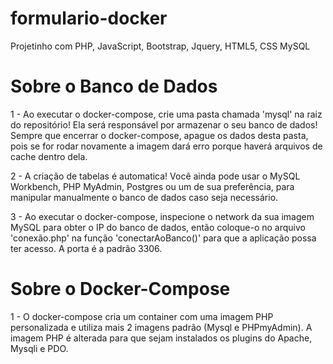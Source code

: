 # formulario-docker
Projetinho com PHP, JavaScript, Bootstrap, Jquery, HTML5, CSS MySQL


# Sobre o Banco de Dados
1 - Ao executar o docker-compose, crie uma pasta chamada 'mysql' na raiz do repositório! Ela será responsável por armazenar o seu banco de dados! Sempre que encerrar o docker-compose, apague os dados desta pasta, pois se for rodar novamente a imagem dará erro porque haverá arquivos de cache dentro dela.

2 - A criação de tabelas é automatica! Você ainda pode usar o MySQL Workbench, PHP MyAdmin, Postgres ou um de sua preferência, para manipular manualmente o banco de dados caso seja necessário.

3 - Ao executar o docker-compose, inspecione o network da sua imagem MySQL para obter o IP do banco de dados, então coloque-o no arquivo 'conexão.php' na função 'conectarAoBanco()' para que a aplicação possa ter acesso. A porta é a padrão 3306.

# Sobre o Docker-Compose
1 - O docker-compose cria um container com uma imagem PHP personalizada e utiliza mais 2 imagens padrão (Mysql e PHPmyAdmin). A imagem PHP é alterada para que sejam instalados os plugins do Apache, Mysqli e PDO.
